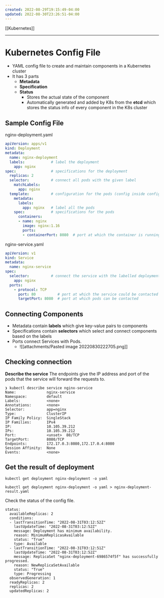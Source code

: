 ```yaml
---
created: 2022-08-29T19:15:49-04:00
updated: 2022-08-30T23:26:51-04:00
---
```

[[Kubernetes]]

---
# Kubernetes Config File
- YAML config file to create and maintain components in a Kubernetes cluster
- It has 3 parts
	- **Metadata**
	- **Specification**
	- **Status**
		- Stores the actual state of the component
		- Automatically generated and added by K8s from the **etcd** which stores the status info of every component in the K8s cluster

## Sample Config File
nginx-deployment.yaml
```yaml
apiVersion: apps/v1
kind: Deployment
metadata:
  name: nginx-deployment
  labels:            # label the deployment
    app: nginx
spec:                # specifications for the deployment
  replicas: 2
  selector:          # connect all pods with the given label
    matchLabels:
      app: nginx
  template:          # configuration for the pods (config inside config)
    metadata:
      labels:
        app: nginx   # label all the pods
    spec:            # specifications for the pods
      containers:
      - name: nginx
        image: nginx:1.16
        ports:
        - containerPort: 8080  # port at which the container is running
```

nginx-service.yaml
```yaml
apiVersion: v1
kind: Service
metadata:
  name: nginx-service
spec:
  selector:          # connect the service with the labelled deployment
    app: nginx
  ports:
    - protocol: TCP
      port: 80          # port at which the service could be contacted
      targetPort: 8080  # port at which pods can be contacted
```

## Connecting Components
- Metadata contain **labels** which give key-value pairs to components
- Specifications contain **selectors** which select and connect components based on the labels
- Ports connect Services with Pods. 
	- ![[attachments/Pasted image 20220830222705.png]]

## Checking connection
**Describe the service**
The endpoints give the IP address and port of the pods that the service will forward the requests to.
```
❯ kubectl describe service nginx-service
Name:              nginx-service
Namespace:         default
Labels:            <none>
Annotations:       <none>
Selector:          app=nginx
Type:              ClusterIP
IP Family Policy:  SingleStack
IP Families:       IPv4
IP:                10.105.39.212
IPs:               10.105.39.212
Port:              <unset>  80/TCP
TargetPort:        8080/TCP
Endpoints:         172.17.0.3:8080,172.17.0.4:8080
Session Affinity:  None
Events:            <none>
```

## Get the result of deployment
```
kubectl get deployment nginx-deployment -o yaml
```
```
kubectl get deployment nginx-deployment -o yaml > nginx-deployment-result.yaml
```
Check the status of the config file.
```
status:
  availableReplicas: 2
  conditions:
  - lastTransitionTime: "2022-08-31T03:12:52Z"
    lastUpdateTime: "2022-08-31T03:12:52Z"
    message: Deployment has minimum availability.
    reason: MinimumReplicasAvailable
    status: "True"
    type: Available
  - lastTransitionTime: "2022-08-31T03:12:51Z"
    lastUpdateTime: "2022-08-31T03:12:52Z"
    message: ReplicaSet "nginx-deployment-6986574f5f" has successfully progressed.
    reason: NewReplicaSetAvailable
    status: "True"
    type: Progressing
  observedGeneration: 1
  readyReplicas: 2
  replicas: 2
  updatedReplicas: 2
```